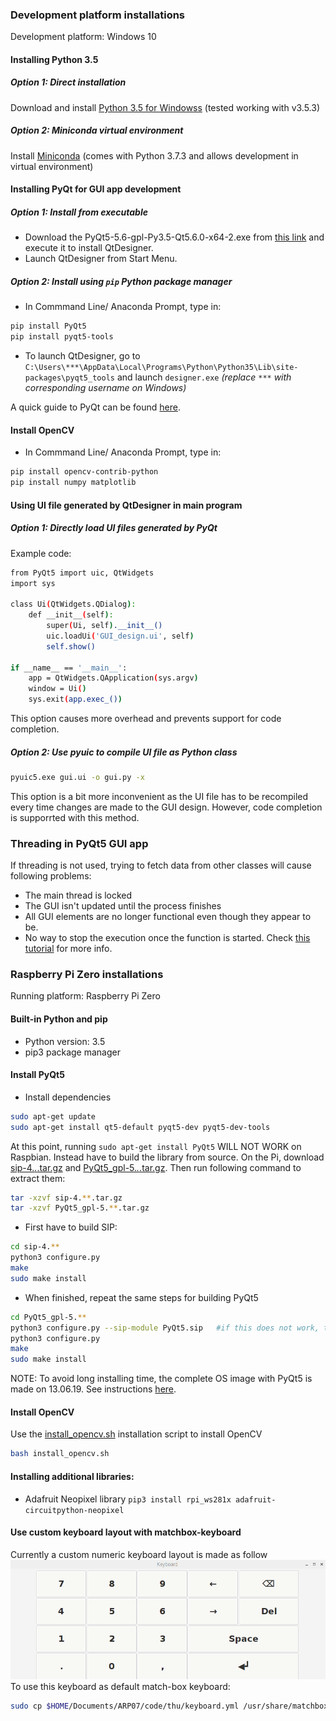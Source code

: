 ### Development platform installations
Development platform: Windows 10
#### Installing Python 3.5
##### Option 1: Direct installation
Download and install [Python 3.5 for Windowss](https://www.python.org/downloads/windows/) (tested working with v3.5.3)
##### Option 2: Miniconda virtual environment
Install [Miniconda](https://docs.conda.io/en/latest/miniconda.html#) (comes with Python 3.7.3 and allows development in virtual environment)
#### Installing PyQt for GUI app development
##### Option 1: Install from executable
- Download the PyQt5-5.6-gpl-Py3.5-Qt5.6.0-x64-2.exe from [this link](https://sourceforge.net/projects/pyqt/files/PyQt5/PyQt-5.6/) and execute it to install QtDesigner.
- Launch QtDesigner from Start Menu.
##### Option 2: Install using `pip` Python package manager
- In Commmand Line/ Anaconda Prompt, type in:
```bash
pip install PyQt5
pip install pyqt5-tools
```
- To launch QtDesigner, go to `C:\Users\***\AppData\Local\Programs\Python\Python35\Lib\site-packages\pyqt5_tools` and launch `designer.exe` 
*(replace `***` with corresponding username on Windows)*

A quick guide to PyQt can be found [here](https://www.pythonforengineers.com/your-first-gui-app-with-python-and-pyqt/).

#### Install OpenCV
- In Commmand Line/ Anaconda Prompt, type in:
```bash
pip install opencv-contrib-python
pip install numpy matplotlib
```
#### Using UI file generated by QtDesigner in main program
##### Option 1: Directly load UI files generated by PyQt
Example code: 
```bash
from PyQt5 import uic, QtWidgets
import sys

class Ui(QtWidgets.QDialog):
    def __init__(self):
        super(Ui, self).__init__()
        uic.loadUi('GUI_design.ui', self)
        self.show()

if __name__ == '__main__':
    app = QtWidgets.QApplication(sys.argv)
    window = Ui()
    sys.exit(app.exec_())
```
This option causes more overhead and prevents support for code completion.
##### Option 2: Use pyuic to compile UI file as Python class
```bash
pyuic5.exe gui.ui -o gui.py -x
```
This option is a bit more inconvenient as the UI file has to be recompiled every time changes are made to the GUI design. However, code completion is supporrted with this method.

### Threading in PyQt5 GUI app
If threading is not used, trying to fetch data from other classes will cause following problems:
- The main thread is locked
- The GUI isn't updated until the process finishes
- All GUI elements are no longer functional even though they appear to be.
- No way to stop the execution once the function is started.
Check [this tutorial](https://nikolak.com/pyqt-threading-tutorial/) for more info.


### Raspberry Pi Zero installations
Running platform: Raspberry Pi Zero
#### Built-in Python and pip
- Python version: 3.5
- pip3 package manager 
#### Install PyQt5
- Install dependencies
```bash
sudo apt-get update
sudo apt-get install qt5-default pyqt5-dev pyqt5-dev-tools
```
At this point, running `sudo apt-get install PyQt5` WILL NOT WORK on Raspbian. Instead have to build the library from source. On the Pi, download [sip-4.*.*.tar.gz](https://www.riverbankcomputing.com/software/sip/download) and [PyQt5_gpl-5.*.*.tar.gz](https://www.riverbankcomputing.com/software/pyqt/download5). Then run following command to extract them:
```bash
tar -xzvf sip-4.**.tar.gz
tar -xzvf PyQt5_gpl-5.**.tar.gz
```
- First have to build SIP:
```bash
cd sip-4.**
python3 configure.py
make
sudo make install
```
- When finished, repeat the same steps for building PyQt5
```bash
cd PyQt5_gpl-5.**
python3 configure.py --sip-module PyQt5.sip   #if this does not work, try 
python3 configure.py
make
sudo make install
```
NOTE: To avoid long installing time, the complete OS image with PyQt5 is made on 13.06.19. See instructions [here](image_instructions.md).

#### Install OpenCV
Use the [install_opencv.sh](../code/thu/install_opencv.sh) installation script to install OpenCV
```bash
bash install_opencv.sh
```

#### Installing additional libraries:
- Adafruit Neopixel library `pip3 install rpi_ws281x adafruit-circuitpython-neopixel`
#### Use custom keyboard layout with matchbox-keyboard
Currently a custom numeric keyboard layout is made as follow
![keyboard](../media/keyboard.png)
To use this keyboard as default match-box keyboard:
```bash
sudo cp $HOME/Documents/ARP07/code/thu/keyboard.yml /usr/share/matchbox-keyboard/
```
